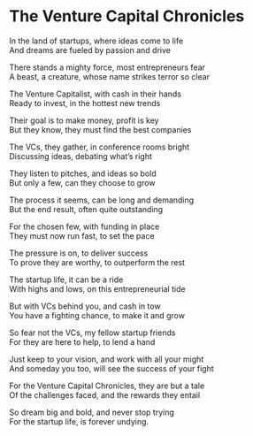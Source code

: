 # The Venture Capital Chronicles

In the land of startups, where ideas come to life  
And dreams are fueled by passion and drive  

There stands a mighty force, most entrepreneurs fear  
A beast, a creature, whose name strikes terror so clear  

The Venture Capitalist, with cash in their hands  
Ready to invest, in the hottest new trends  

Their goal is to make money, profit is key  
But they know, they must find the best companies  

The VCs, they gather, in conference rooms bright  
Discussing ideas, debating what’s right  

They listen to pitches, and ideas so bold  
But only a few, can they choose to grow  

The process it seems, can be long and demanding  
But the end result, often quite outstanding  

For the chosen few, with funding in place  
They must now run fast, to set the pace  

The pressure is on, to deliver success  
To prove they are worthy, to outperform the rest  

The startup life, it can be a ride  
With highs and lows, on this entrepreneurial tide  

But with VCs behind you, and cash in tow  
You have a fighting chance, to make it and grow  

So fear not the VCs, my fellow startup friends  
For they are here to help, to lend a hand  

Just keep to your vision, and work with all your might  
And someday you too, will see the success of your fight  

For the Venture Capital Chronicles, they are but a tale  
Of the challenges faced, and the rewards they entail  

So dream big and bold, and never stop trying  
For the startup life, is forever undying.